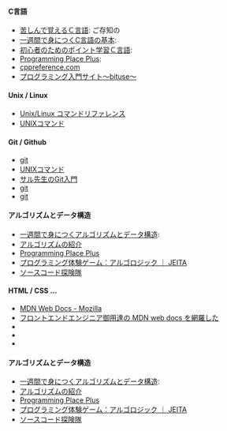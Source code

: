 #### C言語
- [苦しんで覚えるＣ言語](https://9cguide.appspot.com/index.html): ご存知の
- [一週間で身につくC言語の基本](http://c-lang.sevendays-study.com/index.html): 
- [初心者のためのポイント学習Ｃ言語](http://www9.plala.or.jp/sgwr-t/): 
- [Programming Place Plus](https://programming-place.net/ppp/contents/c/index.html):
- [cppreference.com](https://en.cppreference.com/w/c)
- [プログラミング入門サイト〜bituse〜](https://bituse.info/c/)

#### Unix / Linux
- [Unix/Linux コマンドリファレンス](http://www.yotabanana.com/misc/fwunixref_ja.pdf)
- [UNIXコマンド](http://www.ritsumei.ac.jp/~tomori/unix.html)

#### Git / Github
- [git](https://git-scm.com/book/en/v2)
- [UNIXコマンド](http://www.ritsumei.ac.jp/~tomori/unix.html)
- [サル先生のGit入門](https://backlog.com/ja/git-tutorial/)
- [git](https://git-scm.com/book/en/v2)
- [git](https://git-scm.com/book/en/v2)

#### アルゴリズムとデータ構造
- [一週間で身につくアルゴリズムとデータ構造](http://sevendays-study.com/algorithm/): 
- [アルゴリズムの紹介](http://fussy.web.fc2.com/algo/index.htm)
- [Programming Place Plus](https://programming-place.net/ppp/contents/algorithm/index.html)
- [プログラミング体験ゲーム：アルゴロジック ｜ JEITA](https://home.jeita.or.jp/is/algo/)
- [ソースコード探険隊](https://www.codereading.com/algo_and_ds/)

#### HTML / CSS ...
- [MDN Web Docs - Mozilla](https://developer.mozilla.org/ja/) 
- [フロントエンドエンジニア御用達の MDN web docs を網羅した](https://qiita.com/snakada/items/07347d6ad10ae661fbc6)
- []()
- []()
- []()
#### アルゴリズムとデータ構造
- [一週間で身につくアルゴリズムとデータ構造](http://sevendays-study.com/algorithm/): 
- [アルゴリズムの紹介](http://fussy.web.fc2.com/algo/index.htm)
- [Programming Place Plus](https://programming-place.net/ppp/contents/algorithm/index.html)
- [プログラミング体験ゲーム：アルゴロジック ｜ JEITA](https://home.jeita.or.jp/is/algo/)
- [ソースコード探険隊](https://www.codereading.com/algo_and_ds/)

